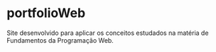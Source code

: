 # portfolioWeb
 Site desenvolvido para aplicar os conceitos estudados na matéria de Fundamentos da Programação Web. 
